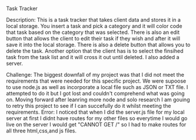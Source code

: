 Task Tracker

Description: This is a task tracker that takes client data and stores it in a local storage. You insert a task and pick a category and it will color code that task based on the category that was selected. There is also an edit button that allows the client to edit their task if they wish and after it will save it into the local storage. There is also a delete button that allows you to delete the task. Another option that the client has is to select the finsihed task from the task list and it will cross it out until deleted. I also added a server.

Challenge: The biggest downfall of my project was that I did not meet the requirements that were needed for this specific project. We were supoose to use node.js as well as incorporate a local file such as JSON or TXT file. I attempted to do it but I got lost and couldn't comprehend what was going on. Moving forward after leanring more node and solo research I am gouing to retry this project to see if I can succefully do it whilst meeting the requirements.
Error: I noticed that when I did the server.js file for my local server at first I didnt have routes for my other files so everytime I would go live on the server I would get "CANNOT GET /" so I had to make routes for all three html,css,and js files.
